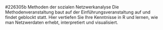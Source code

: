 #226305b Methoden der sozialen Netzwerkanalyse
Die Methodenveranstaltung baut auf der Einführungsveranstaltung auf und findet geblockt statt. Hier vertiefen Sie Ihre Kenntnisse in R und lernen, wie man Netzwerdaten erhebt, interpretiert und visualisiert.
